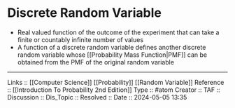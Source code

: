 # Discrete Random Variable

- Real valued function of the outcome of the experiment that can take a finite or countably infinite number of values
- A function of a discrete random variable defines another discrete random variable whose [[Probability Mass Function|PMF]] can be obtained from the PMF of the original random variable
---
Links :: [[Computer Science]] [[Probability]] [[Random Variable]]
Reference :: [[Introduction To Probability 2nd Edition]]
Type :: #atom
Creator ::
TAF ::
Discussion ::
Dis_Topic :: 
Resolved ::
Date :: 2024-05-05 13:35
